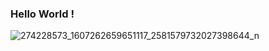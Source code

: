 ### Hello World !

<!--
**QuangAn1312/QuangAn1312** is a ✨ _special_ ✨ repository because its `README.md` (this file) appears on your GitHub profile.

Here are some ideas to get you started:

- 🔭 I’m currently working on ...
- 🌱 I’m currently learning HTML CSS & Javascript
- 👯 I’m looking to collaborate on ...
- 🤔 I’m looking for help with ...
- 💬 Ask me about ...
- 📫 How to reach me: ...
- 😄 Pronouns: ...
- ⚡ Fun fact: ...
-->
![274228573_1607262659651117_2581579732027398644_n](https://user-images.githubusercontent.com/57455341/157893507-6bcd899a-7ed0-451d-a347-8f0e23b39add.jpg)
